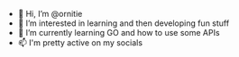 - 👋 Hi, I’m @ornitie
- 👀 I’m interested in learning and then developing fun stuff
- 🌱 I’m currently learning GO and how to use some APIs
- 📫 I'm pretty active on my socials

<!---
ornitie/ornitie is a ✨ special ✨ repository because its `README.md` (this file) appears on your GitHub profile.
You can click the Preview link to take a look at your changes.
--->
